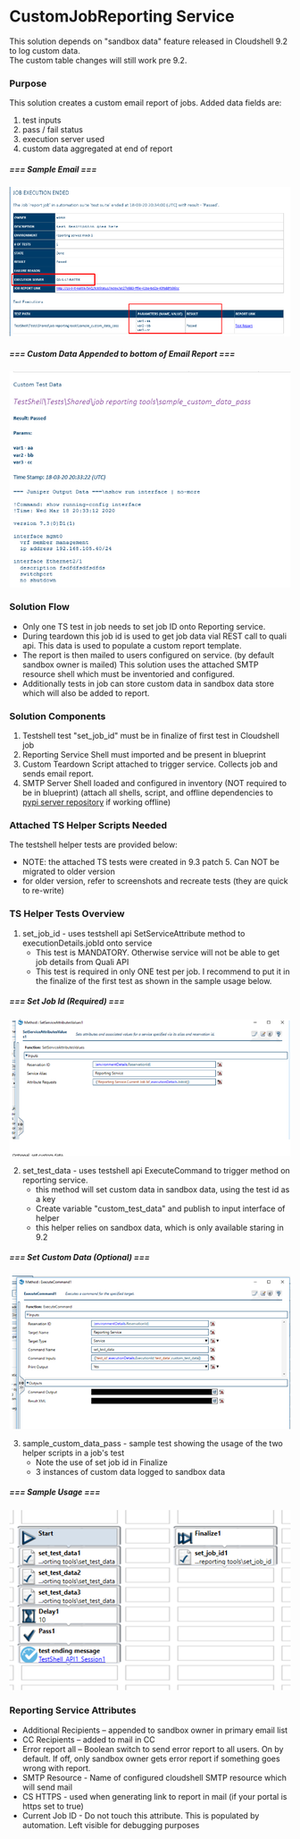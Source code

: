 # CustomJobReporting Service

This solution depends on "sandbox data" feature released in Cloudshell 9.2 to log custom data. \
The custom table changes will still work pre 9.2.

### Purpose
This solution creates a custom email report of jobs. Added data fields are:
 1. test inputs
 2. pass / fail status
 3. execution server used
 4. custom data aggregated at end of report
 
##### === Sample Email ===
 ![Reporting Sample Mail](images/custom_report_sample.png?raw=true "Custom Report Sample")
 
##### === Custom Data Appended to bottom of Email Report ===
 ![Reporting Sample Mail](images/custom_data_sample.png?raw=true "Custom Data Sample")


### Solution Flow
-   Only one TS test in job needs to set job ID onto Reporting service. 
-   During teardown this job id is used to get job data vial REST call to quali api. This data is used to populate a custom report template.
-   The report is then mailed to users configured on service. (by default sandbox owner is mailed) This solution uses the attached SMTP resource shell which must be inventoried and configured.
-   Additionally tests in job can store custom data in sandbox data store which will also be added to report.

### Solution Components
1. Testshell test "set_job_id" must be in finalize of first test in Cloudshell job
2. Reporting Service Shell must imported and be present in blueprint
3. Custom Teardown Script attached to trigger service. Collects job and sends email report.
4. SMTP Server Shell loaded and configured in inventory (NOT required to be in blueprint)
(attach all shells, script, and offline dependencies to [pypi server repository]() if working offline)

### Attached TS Helper Scripts Needed
The testshell helper tests are provided below: 
-   NOTE: the attached TS tests were created in 9.3 patch 5. Can NOT be migrated to older version
-   for older version, refer to screenshots and recreate tests (they are quick to re-write)

### TS Helper Tests Overview
1. set_job_id - uses testshell api SetServiceAttribute method to executionDetails.jobId onto service
    - This test is MANDATORY. Otherwise service will not be able to get job details from Quali API
    - This test is required in only ONE test per job. I recommend to put it in the finalize of the first test as shown in the sample usage below.

##### === Set Job Id (Required) ===
 ![Reporting Sample Mail](images/set_job_id.png?raw=true "Set Job Id")
 
2. set_test_data - uses testshell api ExecuteCommand to trigger method on reporting service.
    - this method will set custom data in sandbox data, using the test id as a key
    - Create variable "custom_test_data" and publish to input interface of helper
    - this helper relies on sandbox data, which is only available staring in 9.2

 ##### === Set Custom Data (Optional) ===
 ![Reporting Sample Mail](images/set_custom_data.png?raw=true "Set Custom Data")
 
3. sample_custom_data_pass - sample test showing the usage of the two helper scripts in a job's test
    - Note the use of set job id in Finalize
    - 3 instances of custom data logged to sandbox data

##### === Sample Usage ===
 ![Reporting Sample Mail](images/sample_usage.png?raw=true "Sample Usage")
 
 ### Reporting Service Attributes
-	Additional Recipients – appended to sandbox owner in primary email list
-	CC Recipients – added to mail in CC
-	Error report all – Boolean switch to send error report to all users. On by default. If off, only sandbox owner gets error report if something goes wrong with report.
-   SMTP Resource - Name of configured cloudshell SMTP resource which will send mail
-   CS HTTPS - used when generating link to report in mail (if your portal is https set to true)
-  Current Job ID - Do not touch this attribute. This is populated by automation. Left visible for debugging purposes


